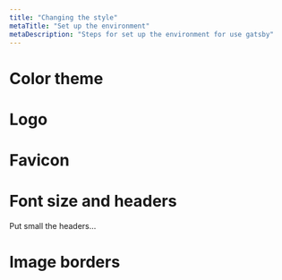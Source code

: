 ```yaml
---
title: "Changing the style"
metaTitle: "Set up the environment"
metaDescription: "Steps for set up the environment for use gatsby"
---
```


# Color theme


# Logo


# Favicon


# Font size and headers

Put small the headers...

# Image borders



